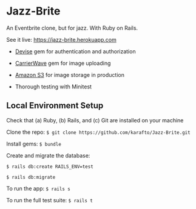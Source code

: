 # Jazz-Brite

An Eventbrite clone, but for jazz. With Ruby on Rails.

See it live: https://jazz-brite.herokuapp.com

* [Devise](https://github.com/plataformatec/devise) gem for authentication and authorization

* [CarrierWave](https://github.com/carrierwaveuploader/carrierwave) gem for image uploading

* [Amazon S3](https://aws.amazon.com/s3/) for image storage in production

* Thorough testing with Minitest

## Local Environment Setup

Check that (a) Ruby, (b) Rails, and (c) Git are installed on your machine

Clone the repo: `$ git clone https://github.com/karafto/Jazz-Brite.git`

Install gems: `$ bundle`

Create and migrate the database:

`$ rails db:create RAILS_ENV=test`

`$ rails db:migrate`

To run the app: `$ rails s`

To run the full test suite: `$ rails t`
